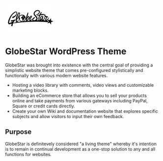 ![alt text](https://github.com/dallasrowling/GlobeStar-WordPress-Theme/blob/main/GlobeStar-logo-small.png?raw=true)

# GlobeStar WordPress Theme

GlobeStar was brought into existence with the central goal of providing a simplistic website theme that comes pre-configured stylistically and functionally with various modern website features.

* Hosting a video library with comments, video views and customizable marketing blocks.
* Building an eCommerce store that allows you to sell your products online and take payments from various gateways including PayPal, Square or credit cards directly.
* Create your own Wiki and documentation website that explores specific subjects and allow visitors to input their own feedback.

## Purpose

GlobeStar is definitevely considered "a living theme" whereby it's intention is to remain in continual development as a one-stop solution to any and all functions for websites. 
